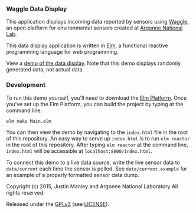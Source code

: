 ### Waggle Data Display

This application displays incoming data reported by sensors using [Waggle](http://www.mcs.anl.gov/project/waggle-open-platform-intelligent-attentive-sensors), an open platform for environmental sensors created at [Argonne National Lab](http://www.anl.gov/).

This data display application is written in [Elm](http://elm-lang.org/), a functional reactive programming language for web programming.

View a [demo of the data display](). Note that this demo displays randomly generated data, not actual data.

### Development

To run this demo yourself, you'll need to download the [Elm Platform](http://elm-lang.org/install). Once you've set up the Elm Platform, you can build the project by typing at the command line:

```bash
elm make Main.elm
```

You can then view the demo by navigating to the `index.html` file in the root of this repository. An easy way to serve up `index.html` is to run `elm reactor` in the root of this repository. After typing `elm reactor` at the command line, `index.html` will be accessible at `localhost:8000/index.html`.

To connect this demo to a live data source, write the live sensor data to `data/current` each time the sensor is polled. See `data/current.example` for an example of a properly formatted sensor data dump.

Copyright (c) 2015, Justin Manley and Argonne National Laboratory
All rights reserved.

Released under the [GPLv3](http://www.gnu.org/licenses/gpl.html) (see [LICENSE](./LICENSE)).
